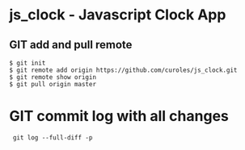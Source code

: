 # js_clock - Javascript Clock App



## GIT add and pull remote


```terminal
$ git init
$ git remote add origin https://github.com/curoles/js_clock.git
$ git remote show origin
$ git pull origin master
```


# GIT commit log with all changes


```terminal
 git log --full-diff -p
```
